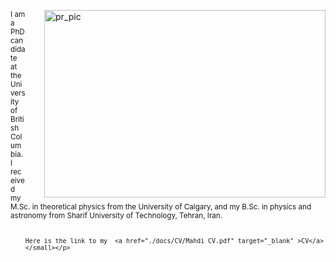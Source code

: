 
<html>
    <head>
        <style>
        img {
          float: right;
        }
        </style>
        </head>    
<body>
<p><img src="./assets/img/profile_pic.JPG" alt="pr_pic" style="width:450px;height:300px;margin-left:30px;">
    <small> I am a PhD candidate at the University of British Columbia. I received my M.Sc. in 
        theoretical physics from the University of Calgary, and my B.Sc. 
        in physics and astronomy from Sharif University of Technology, Tehran, Iran. <br /> <br />

        Here is the link to my  <a href="./docs/CV/Mahdi CV.pdf" target="_blank" >CV</a>
        </small></p>
</body>
</html>   
